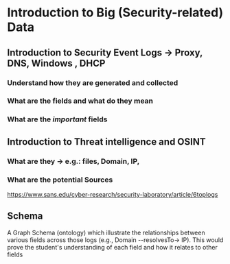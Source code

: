 # Introduction to Big (Security-related) Data

## Introduction to Security Event Logs → Proxy, DNS, Windows , DHCP

### Understand how they are generated and collected 

### What are the fields and what do they mean

### What are the *important* fields 


## Introduction to Threat intelligence and OSINT

### What are they → e.g.: files, Domain, IP,

### What are the potential Sources 

https://www.sans.edu/cyber-research/security-laboratory/article/6toplogs



## Schema 
A Graph Schema (ontology) which illustrate the relationships between various fields across those logs (e.g., Domain --resolvesTo→ IP). This would prove the student's understanding of each field and how it relates to other fields
